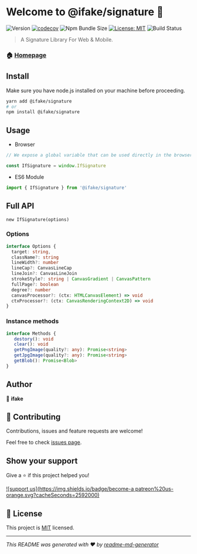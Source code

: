 # Welcome to @ifake/signature 👋
![Version](https://img.shields.io/npm/v/@ifake/signature)
[![codecov](https://codecov.io/gh/ifakejs/signature/branch/master/graph/badge.svg?token=7nMsRorhf3)](https://codecov.io/gh/ifakejs/signature)
![Npm Bundle Size](https://img.shields.io/bundlephobia/min/@ifake/signature)
[![License: MIT](https://img.shields.io/badge/License-MIT-yellow.svg)](https://github.com/ifakejs/signature/blob/master/LICENSE)
![Build Status](https://travis-ci.org/ifakejs/signature.svg?branch=master)

> A Signature Library For Web & Mobile.

### 🏠 [Homepage](https://github.com/ifakejs/signature)

## Install
Make sure you have node.js installed on your machine before proceeding.
```sh
yarn add @ifake/signature
# or
npm install @ifake/signature
```

## Usage

- Browser
```js
// We expose a global variable that can be used directly in the browser.

const IfSignature = window.IfSignature
```
- ES6 Module
```js
import { IfSignature } from '@ifake/signature'
```

## Full API
`new IfSignature(options)`

### Options
```ts
interface Options {
  target: string,
  className?: string
  lineWidth?: number
  lineCap?: CanvasLineCap
  lineJoin?: CanvasLineJoin
  strokeStyle?: string | CanvasGradient | CanvasPattern
  fullPage?: boolean
  degree?: number
  canvasProcessor?: (ctx: HTMLCanvasElement) => void
  ctxProcessor?: (ctx: CanvasRenderingContext2D) => void
}
```

### Instance methods

```ts
interface Methods {
   destory(): void
   clear(): void
   getPngImage(quality?: any): Promise<string>
   getJpgImage(quality?: any): Promise<string>
   getBlob(): Promise<Blob>
}
```

## Author

👤 **ifake**

## 🤝 Contributing

Contributions, issues and feature requests are welcome!

Feel free to check [issues page](https://github.com/ifakejs/signature/issues). 

## Show your support

Give a ⭐️ if this project helped you!

[![support us](https://img.shields.io/badge/become-a patreon%20us-orange.svg?cacheSeconds=2592000)](https://www.patreon.com/ )


## 📝 License

This project is [MIT](https://github.com/ifakejs/signature/blob/master/LICENSE) licensed.

***
_This README was generated with ❤️ by [readme-md-generator](https://github.com/kefranabg/readme-md-generator)_
